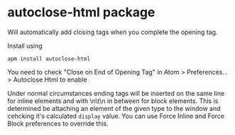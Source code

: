 # autoclose-html package

Will automatically add closing tags when you complete the opening tag.

Install using

`apm install autoclose-html`

You need to check "Close on End of Opening Tag" in Atom > Preferences... > Autoclose Html to enable

Under normal circumstances ending tags will be inserted on the same line for inline elements and with \n\t\n in between for block elements. This is determined be attaching an element of the given type to the window and cehcking it's calculated `display` value.
You can use Force Inline and Force Block preferences to override this.

